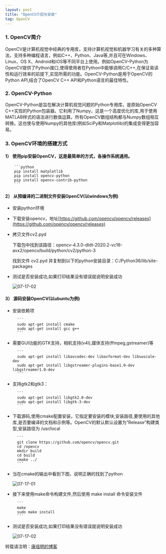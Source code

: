 ```yaml
---
layout: post
title: "OpenCV介绍与安装"
tag: OpenCV
---
```

### 1. OpenCV简介

OpenCV是计算机视觉中经典的专用库，支持计算机视觉和机器学习有关的多种算法，支持多种编程语言，例如C++、Python、Java等,并且可在Windows、Linux、OS X、Android和iOS等不同平台上使用。例如OpenCV-Python为OpenCV提供了Python接口,使得使用者在Python中能够调用C/C++,在保证易读性和运行效率的前提下,实现所需的功能。OpenCV-Python是用于OpenCV的Python API,结合了OpenCV C++ API和Python语言的最佳特性。

### 2. OpenCV-Python

OpenCV-Python是旨在解决计算机视觉问题的Python专用库，是原始OpenCV C++实现的Python包装器。它利用了Numpy，这是一个高度优化的库,用于使用MATLAB样式的语法进行数值运算。所有OpenCV数组结构都与Numpy数组相互转换。这也使与使用Numpy的其他库(例如SciPy和Matplotlib)的集成变得更加容易。

### 3. OpenCV环境的搭建方式 
  
#### 1） 使用pip安装OpenCV，这是最简单的方式，各操作系统通用。

        ```python
        pip install matplotlib
        pip install opencv-python
        pip install opencv-contrib-python
        ```

#### 2） 从预编译的二进制文件安装OpenCV(以windows为例)

- 安装python环境

- 下载安装opencv，地址[https://github.com/opencv/opencv/releases](https://github.com/opencv/opencv/releases)
    
- 拷贝文件cv2.pyd

    下载包中找到该路径：opencv-4.3.0-dldt-2020.2-vc16-avx2/opencv/build/python/cv2/python-3

    找到文件 cv2.pyd 并复制到以下的python安装目录：C:/Python36/lib/site-packages
  
- 测试是否安装成功,如果打印结果没有错误就说明安装成功

    ![07-17-02](https://cdn.jsdelivr.net/gh/luckykang/picture_bed/blogs_images/07-17-02.png)

#### 3） 源码安装OpenCV(以ubuntu为例)
- 安装依赖项

        ```
        sudo apt-get install cmake
        sudo apt-get install gcc g++
        ```

- 需要GUI功能的GTK支持，相机支持(v4l),媒体支持(ffmpeg,gstreamer)等

        ```
        sudo apt-get install libavcodec-dev libavformat-dev libswscale-dev
        sudo apt-get install libgstreamer-plugins-base1.0-dev libgstreamer1.0-dev
        ```

- 支持gtk2和gtk3：

        ```
        sudo apt-get install libgtk2.0-dev
        sudo apt-get install libgtk-3-dev
        ``` 

- 下载源码,使用cmake配置安装，它指定要安装的模块,安装路径,要使用的其他库,是否要编译的文档和示例等。OpenCV的默认默认设置为”Release”构建类型,安装路径为 /usr/local

        ```
        git clone https://github.com/opencv/opencv.git
        cd /opencv
        mkdir build
        cd build
        cmake ../
        ```
- 当在cmake的输出中看到下图，说明正确的找到了python

    ![07-17-01](https://cdn.jsdelivr.net/gh/luckykang/picture_bed/blogs_images/07-17-01.png)

- 接下来使用make命令构建文件,然后使用 make install 命令安装文件

        ```
        make 
        sudo make install 
        ```

- 测试是否安装成功,如果打印结果没有错误就说明安装成功

    ![07-17-02](https://cdn.jsdelivr.net/gh/luckykang/picture_bed/blogs_images/07-17-02.png)

转载请注明：[康瑶明的博客](https://luckykang.github.io) 











    
